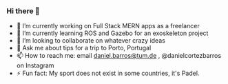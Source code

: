 ### Hi there 👋

- 🔭 I’m currently working on Full Stack MERN apps as a freelancer
- 🌱 I’m currently learning ROS and Gazebo for an exoskeleton project
- 👯 I’m looking to collaborate on whatever crazy ideas
- 💬 Ask me about tips for a trip to Porto, Portugal
- 📫 How to reach me: email daniel.barros@tum.de , @danielcortezbarros on Instagram
- ⚡ Fun fact: My sport does not exist in some countries, it's Padel.

